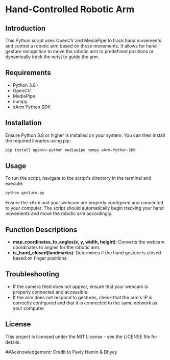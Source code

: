 
# Hand-Controlled Robotic Arm 

## Introduction
This Python script uses OpenCV and MediaPipe to track hand movements and control a robotic arm based on those movements. It allows for hand gesture recognition to move the robotic arm to predefined positions or dynamically track the wrist to guide the arm.

## Requirements
- Python 3.8+
- OpenCV
- MediaPipe
- numpy
- xArm Python SDK

## Installation
Ensure Python 3.8 or higher is installed on your system. You can then install the required libraries using pip:
```bash
pip install opencv-python mediapipe numpy xArm-Python-SDK
```

## Usage
To run the script, navigate to the script's directory in the terminal and execute:
```bash
python gesture.py
```
Ensure the xArm and your webcam are properly configured and connected to your computer. The script should automatically begin tracking your hand movements and move the robotic arm accordingly.

## Function Descriptions
- **map_coordinates_to_angles(x, y, width, height)**: Converts the webcam coordinates to angles for the robotic arm.
- **is_hand_closed(landmarks)**: Determines if the hand gesture is closed based on finger positions.

## Troubleshooting
- If the camera feed does not appear, ensure that your webcam is properly connected and accessible.
- If the arm does not respond to gestures, check that the arm's IP is correctly configured and that it is connected to the same network as your computer.

## License
This project is licensed under the MIT License - see the LICENSE file for details.

##Acknowledgement:
Credit to Pavly Hamin & Dhyey
